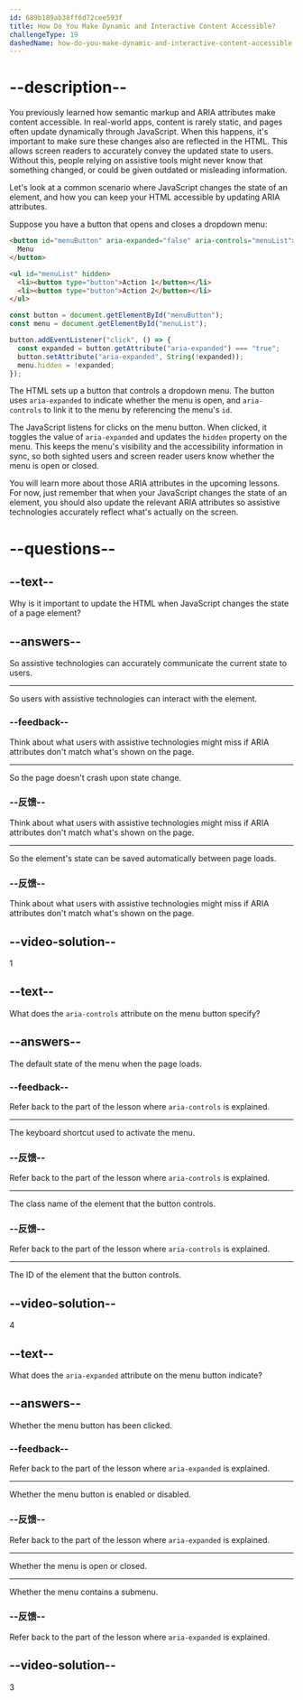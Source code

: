 ```yaml
---
id: 689b189ab38ff6d72cee593f
title: How Do You Make Dynamic and Interactive Content Accessible?
challengeType: 19
dashedName: how-do-you-make-dynamic-and-interactive-content-accessible
---
```


# --description--

You previously learned how semantic markup and ARIA attributes make content accessible. In real-world apps, content is rarely static, and pages often update dynamically through JavaScript. When this happens, it's important to make sure these changes also are reflected in the HTML. This allows screen readers to accurately convey the updated state to users. Without this, people relying on assistive tools might never know that something changed, or could be given outdated or misleading information.

Let's look at a common scenario where JavaScript changes the state of an element, and how you can keep your HTML accessible by updating ARIA attributes.

Suppose you have a button that opens and closes a dropdown menu:

```html
<button id="menuButton" aria-expanded="false" aria-controls="menuList">
  Menu
</button>

<ul id="menuList" hidden>
  <li><button type="button">Action 1</button></li>
  <li><button type="button">Action 2</button></li>
</ul>
```

```js
const button = document.getElementById("menuButton");
const menu = document.getElementById("menuList");

button.addEventListener("click", () => {
  const expanded = button.getAttribute("aria-expanded") === "true";
  button.setAttribute("aria-expanded", String(!expanded));
  menu.hidden = !expanded;
});
```

The HTML sets up a button that controls a dropdown menu. The button uses `aria-expanded` to indicate whether the menu is open, and `aria-controls` to link it to the menu by referencing the menu's `id`.

The JavaScript listens for clicks on the menu button. When clicked, it toggles the value of `aria-expanded` and updates the `hidden` property on the menu. This keeps the menu's visibility and the accessibility information in sync, so both sighted users and screen reader users know whether the menu is open or closed.

You will learn more about those ARIA attributes in the upcoming lessons. For now, just remember that when your JavaScript changes the state of an element, you should also update the relevant ARIA attributes so assistive technologies accurately reflect what's actually on the screen.

# --questions--

## --text--

Why is it important to update the HTML when JavaScript changes the state of a page element?

## --answers--

So assistive technologies can accurately communicate the current state to users.

---

So users with assistive technologies can interact with the element.

### --feedback--

Think about what users with assistive technologies might miss if ARIA attributes don't match what's shown on the page.

---

So the page doesn't crash upon state change.

### --反馈--

Think about what users with assistive technologies might miss if ARIA attributes don't match what's shown on the page.

---

So the element's state can be saved automatically between page loads.

### --反馈--

Think about what users with assistive technologies might miss if ARIA attributes don't match what's shown on the page.

## --video-solution--

1

## --text--

What does the `aria-controls` attribute on the menu button specify?

## --answers--

The default state of the menu when the page loads.

### --feedback--

Refer back to the part of the lesson where `aria-controls` is explained.

---

The keyboard shortcut used to activate the menu.

### --反馈--

Refer back to the part of the lesson where `aria-controls` is explained.

---

The class name of the element that the button controls.

### --反馈--

Refer back to the part of the lesson where `aria-controls` is explained.

---

The ID of the element that the button controls.

## --video-solution--

4

## --text--

What does the `aria-expanded` attribute on the menu button indicate?

## --answers--

Whether the menu button has been clicked.

### --feedback--

Refer back to the part of the lesson where `aria-expanded` is explained.

---

Whether the menu button is enabled or disabled.

### --反馈--

Refer back to the part of the lesson where `aria-expanded` is explained.

---

Whether the menu is open or closed.

---

Whether the menu contains a submenu.

### --反馈--

Refer back to the part of the lesson where `aria-expanded` is explained.

## --video-solution--

3
